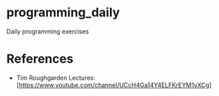 # programming_daily
Daily programming exercises

# References

* Tim Roughgarden Lectures: [https://www.youtube.com/channel/UCcH4Ga14Y4ELFKrEYM1vXCg]
